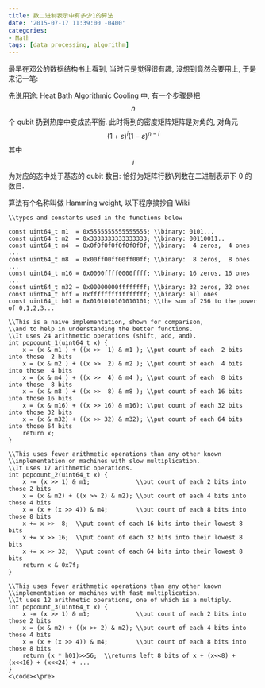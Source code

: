 ```yaml
---
title: 数二进制表示中有多少1的算法
date: '2015-07-17 11:39:00 -0400'
categories:
- Math
tags: [data processing, algorithm]
---
```

最早在邓公的数据结构书上看到, 当时只是觉得很有趣, 没想到竟然会要用上, 于是来记一笔:

先说用途: Heat Bath Algorithmic Cooling 中, 有一个步骤是把 $$ n $$ 个 qubit 扔到热库中变成热平衡. 此时得到的密度矩阵矩阵是对角的, 对角元 $$ (1+\varepsilon)^i(1-\varepsilon)^{n-i} $$ 其中 $$ i $$ 为对应的态中处于基态的 qubit 数目: 恰好为矩阵行数\列数在二进制表示下 0 的数目.

算法有个名称叫做 Hamming weight, 以下程序摘抄自 Wiki

<pre><code>\\types and constants used in the functions below

const uint64_t m1  = 0x5555555555555555; \\binary: 0101...
const uint64_t m2  = 0x3333333333333333; \\binary: 00110011..
const uint64_t m4  = 0x0f0f0f0f0f0f0f0f; \\binary:  4 zeros,  4 ones ...
const uint64_t m8  = 0x00ff00ff00ff00ff; \\binary:  8 zeros,  8 ones ...
const uint64_t m16 = 0x0000ffff0000ffff; \\binary: 16 zeros, 16 ones ...
const uint64_t m32 = 0x00000000ffffffff; \\binary: 32 zeros, 32 ones
const uint64_t hff = 0xffffffffffffffff; \\binary: all ones
const uint64_t h01 = 0x0101010101010101; \\the sum of 256 to the power of 0,1,2,3...

\\This is a naive implementation, shown for comparison,
\\and to help in understanding the better functions.
\\It uses 24 arithmetic operations (shift, add, and).
int popcount_1(uint64_t x) {
    x = (x &amp; m1 ) + ((x >>  1) &amp; m1 ); \\put count of each  2 bits into those  2 bits
    x = (x &amp; m2 ) + ((x >>  2) &amp; m2 ); \\put count of each  4 bits into those  4 bits
    x = (x &amp; m4 ) + ((x >>  4) &amp; m4 ); \\put count of each  8 bits into those  8 bits
    x = (x &amp; m8 ) + ((x >>  8) &amp; m8 ); \\put count of each 16 bits into those 16 bits
    x = (x &amp; m16) + ((x >> 16) &amp; m16); \\put count of each 32 bits into those 32 bits
    x = (x &amp; m32) + ((x >> 32) &amp; m32); \\put count of each 64 bits into those 64 bits
    return x;
}

\\This uses fewer arithmetic operations than any other known
\\implementation on machines with slow multiplication.
\\It uses 17 arithmetic operations.
int popcount_2(uint64_t x) {
    x -= (x >> 1) &amp; m1;             \\put count of each 2 bits into those 2 bits
    x = (x &amp; m2) + ((x >> 2) &amp; m2); \\put count of each 4 bits into those 4 bits
    x = (x + (x >> 4)) &amp; m4;        \\put count of each 8 bits into those 8 bits
    x += x >>  8;  \\put count of each 16 bits into their lowest 8 bits
    x += x >> 16;  \\put count of each 32 bits into their lowest 8 bits
    x += x >> 32;  \\put count of each 64 bits into their lowest 8 bits
    return x &amp; 0x7f;
}

\\This uses fewer arithmetic operations than any other known
\\implementation on machines with fast multiplication.
\\It uses 12 arithmetic operations, one of which is a multiply.
int popcount_3(uint64_t x) {
    x -= (x >> 1) &amp; m1;             \\put count of each 2 bits into those 2 bits
    x = (x &amp; m2) + ((x >> 2) &amp; m2); \\put count of each 4 bits into those 4 bits
    x = (x + (x >> 4)) &amp; m4;        \\put count of each 8 bits into those 8 bits
    return (x * h01)>>56;  \\returns left 8 bits of x + (x<<8) + (x<<16) + (x<<24) + ...
}
<\code><\pre>

